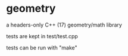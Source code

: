 geometry
========

a headers-only C++ (17) geometry/math library

tests are kept in test/test.cpp

tests can be run with "make"
